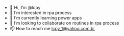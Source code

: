 - 👋 Hi, I’m @lcpy
- 👀 I’m interested in rpa process
- 🌱 I’m currently learning power apps
- 💞️ I’m looking to collaborate on routines in rpa process
- 📫 How to reach me lcpy_1@yahoo.com.br

<!---
lcpy/lcpy is a ✨ special ✨ repository because its `README.md` (this file) appears on your GitHub profile.
You can click the Preview link to take a look at your changes.
--->
